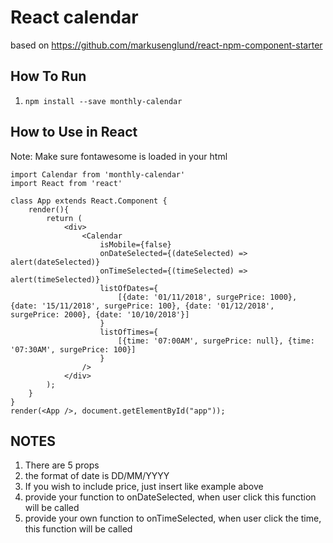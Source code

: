 # React calendar
based on https://github.com/markusenglund/react-npm-component-starter

## How To Run
1. `npm install --save monthly-calendar`

## How to Use in React
Note: Make sure fontawesome is loaded in your html
```
import Calendar from 'monthly-calendar'
import React from 'react'

class App extends React.Component {
    render(){
        return (
            <div>
                <Calendar 
                    isMobile={false}
                    onDateSelected={(dateSelected) => alert(dateSelected)}
                    onTimeSelected={(timeSelected) => alert(timeSelected)}
                    listOfDates={
                        [{date: '01/11/2018', surgePrice: 1000}, {date: '15/11/2018', surgePrice: 100}, {date: '01/12/2018', surgePrice: 2000}, {date: '10/10/2018'}]
                    } 
                    listOfTimes={
                        [{time: '07:00AM', surgePrice: null}, {time: '07:30AM', surgePrice: 100}]
                    }
                />
            </div>
        );
    }
}
render(<App />, document.getElementById("app"));
```

## NOTES
1. There are 5 props
2. the format of date is DD/MM/YYYY
3. If you wish to include price, just insert like example above
4. provide your function to onDateSelected, when user click this function will be called
5. provide your own function to onTimeSelected, when user click the time, this function will be called